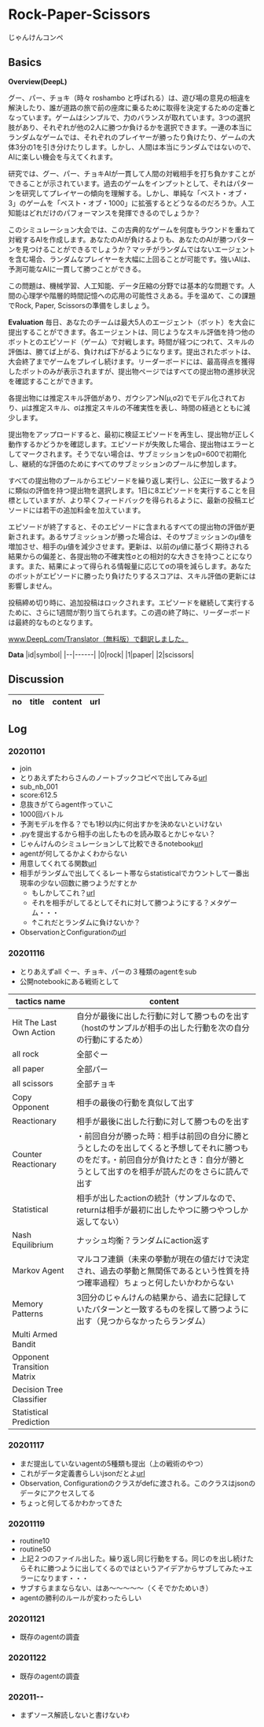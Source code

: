 # Rock-Paper-Scissors

じゃんけんコンペ

## Basics
**Overview(DeepL)**

グー、パー、チョキ（時々 roshambo と呼ばれる）は、遊び場の意見の相違を解決したり、誰が道路の旅で前の座席に乗るために取得を決定するための定番となっています。ゲームはシンプルで、力のバランスが取れています。3つの選択肢があり、それぞれが他の2人に勝つか負けるかを選択できます。一連の本当にランダムなゲームでは、それぞれのプレイヤーが勝ったり負けたり、ゲームの大体3分の1を引き分けたりします。しかし、人間は本当にランダムではないので、AIに楽しい機会を与えてくれます。

研究では、グー、パー、チョキAIが一貫して人間の対戦相手を打ち負かすことができることが示されています。過去のゲームをインプットとして、それはパターンを研究してプレイヤーの傾向を理解する。しかし、単純な「ベスト・オブ・3」のゲームを「ベスト・オブ・1000」に拡張するとどうなるのだろうか。人工知能はどれだけのパフォーマンスを発揮できるのでしょうか？

このシミュレーション大会では、この古典的なゲームを何度もラウンドを重ねて対戦するAIを作成します。あなたのAIが負けるよりも、あなたのAIが勝つパターンを見つけることができるでしょうか？マッチがランダムではないエージェントを含む場合、ランダムなプレイヤーを大幅に上回ることが可能です。強いAIは、予測可能なAIに一貫して勝つことができる。

この問題は、機械学習、人工知能、データ圧縮の分野では基本的な問題です。人間の心理学や階層的時間記憶への応用の可能性さえある。手を温めて、この課題でRock, Paper, Scissorsの準備をしましょう。

**Evaluation**
毎日、あなたのチームは最大5人のエージェント（ボット）を大会に提出することができます。各エージェントは、同じようなスキル評価を持つ他のボットとのエピソード（ゲーム）で対戦します。時間が経つにつれて、スキルの評価は、勝てば上がる、負ければ下がるようになります。提出されたボットは、大会終了までゲームをプレイし続けます。リーダーボードには、最高得点を獲得したボットのみが表示されますが、提出物ページではすべての提出物の進捗状況を確認することができます。

各提出物には推定スキル評価があり、ガウシアンN(μ,σ2)でモデル化されており、μは推定スキル、σは推定スキルの不確実性を表し、時間の経過とともに減少します。

提出物をアップロードすると、最初に検証エピソードを再生し、提出物が正しく動作するかどうかを確認します。エピソードが失敗した場合、提出物はエラーとしてマークされます。そうでない場合は、サブミッションをμ0=600で初期化し、継続的な評価のためにすべてのサブミッションのプールに参加します。

すべての提出物のプールからエピソードを繰り返し実行し、公正に一致するように類似の評価を持つ提出物を選択します。1日に8エピソードを実行することを目標としていますが、より早くフィードバックを得られるように、最新の投稿エピソードには若干の追加料金を加えています。

エピソードが終了すると、そのエピソードに含まれるすべての提出物の評価が更新されます。あるサブミッションが勝った場合は、そのサブミッションのμ値を増加させ、相手のμ値を減少させます。更新は、以前のμ値に基づく期待される結果からの偏差と、各提出物の不確実性σとの相対的な大きさを持つことになります。また、結果によって得られる情報量に応じてσの項を減らします。あなたのボットがエピソードに勝ったり負けたりするスコアは、スキル評価の更新には影響しません。

投稿締め切り時に、追加投稿はロックされます。エピソードを継続して実行するために、さらに1週間が割り当てられます。この週の終了時に、リーダーボードは最終的なものとなります。

www.DeepL.com/Translator（無料版）で翻訳しました。

**Data**
|id|symbol|
|--|------|
|0|rock|
|1|paper|
|2|scissors|

## Discussion
|no|title|content|url|
|--|--|--|--|

## Log
### 20201101
 - join
 - とりあえずたわらさんのノートブックコピペで出してみる[url](https://www.kaggle.com/ttahara/rps-simple-baseline)
 - sub_nb_001
  - score:612.5
 - 息抜きがてらagent作っていこ
 - 1000回バトル
  - 予測モデルを作る？でも1秒以内に何出すかを決めないといけない
   - .pyを提出するから相手の出したものを読み取るとかじゃない？
 - じゃんけんのシミュレーションして比較できるnotebook[url](https://www.kaggle.com/ihelon/rock-paper-scissors-agents-comparison)
  - agentが何してるかよくわからない
 - 用意してくれてる関数[url](https://github.com/Kaggle/kaggle-environments/blob/master/kaggle_environments/envs/rps/agents.py)
  - 相手がランダムで出してくるレート帯ならstatisticalでカウントして一番出現率の少ない回数に勝つようだすとか
    - もしかしてこれ？[url](https://www.kaggle.com/alexandersamarin/decision-tree-classifier?scriptVersionId=46574034)
    - それを相手がしてるとしてそれに対して勝つようにする？メタゲーム・・・
     - ↑これだとランダムに負けないか？
 - ObservationとConfigurationの[url](https://github.com/Kaggle/kaggle-environments/blob/master/kaggle_environments/envs/rps/helpers.py)


### 20201116
 - とりあえずall ぐー、チョキ、パーの３種類のagentをsub
 - 公開notebookにある戦術として
 
|tactics name|content|
|------------|-------|
|Hit The Last Own Action|自分が最後に出した行動に対して勝つものを出す（hostのサンプルが相手の出した行動を次の自分の行動にするため）|
|all rock|全部ぐー|
|all paper|全部パー|
|all scissors|全部チョキ|
|Copy Opponent|相手の最後の行動を真似して出す|
|Reactionary|相手が最後に出した行動に対して勝つものを出す|
|Counter Reactionary|・前回自分が勝った時：相手は前回の自分に勝とうとしたのを出してくると予想してそれに勝つものをだす。・前回自分が負けたとき：自分が勝とうとして出すのを相手が読んだのをさらに読んで出す|
|Statistical|相手が出したactionの統計（サンプルなので、returnは相手が最初に出したやつに勝つやつしか返してない）|
|Nash Equilibrium|ナッシュ均衡？ランダムにaction返す|
|Markov Agent|マルコフ連鎖（未来の挙動が現在の値だけで決定され、過去の挙動と無関係であるという性質を持つ確率過程）ちょっと何したいかわからない|
|Memory Patterns|3回分のじゃんけんの結果から、過去に記録していたパターンと一致するものを探して勝つように出す（見つからなかったらランダム）|
|Multi Armed Bandit||
|Opponent Transition Matrix||
|Decision Tree Classifier||
|Statistical Prediction||
 
### 20201117
 - まだ提出していないagentの5種類も提出（上の戦術のやつ）
 - これがデータ定義書らしいjsonだとよ[url](https://github.com/Kaggle/kaggle-environments/blob/master/kaggle_environments/envs/rps/rps.json)
 - Observation, Configurationのクラスがdefに渡される。このクラスはjsonのデータにアクセスしてる
 - ちょっと何してるかわかってきた
 
### 20201119
 - routine10
 - routine50
  - 上記２つのファイル出した。繰り返し同じ行動をする。同じのを出し続けたらそれに勝つように出してくるのではというアイデアからサブしてみた→エラーになります・・・
  - サブすらままならない、はあ～～～～～（くそでかためいき）
 - agentの勝利のルールが変わったらしい
 
### 20201121
 - 既存のagentの調査

### 20201122
 - 既存のagentの調査
 
### 202011--
 - まずソース解読しないと書けないわ
 
